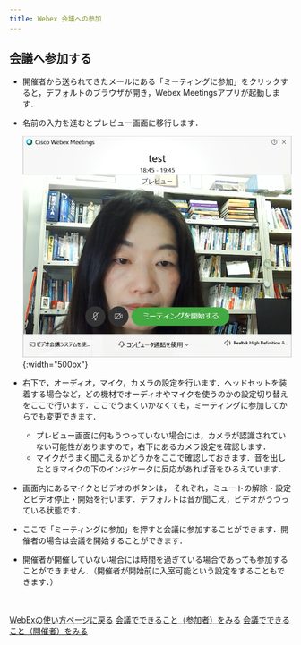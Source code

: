 ```yaml
---
title: Webex 会議への参加
---
```


## 会議へ参加する
* 開催者から送られてきたメールにある「ミーティングに参加」をクリックすると，デフォルトのブラウザが開き，Webex Meetingsアプリが起動します．
* 名前の入力を進むとプレビュー画面に移行します．

	 ![プレビュー画面](img/webex_meeting_preview.png){:width="500px"}

* 右下で，オーディオ，マイク，カメラの設定を行います．ヘッドセットを装着する場合など，どの機材でオーディオやマイクを使うのかの設定切り替えをここで行います．ここでうまくいかなくても，ミーティングに参加してからでも変更できます．
	 * プレビュー画面に何もうつっていない場合には，カメラが認識されていない可能性がありますので，右下にあるカメラ設定を確認します．
	 * マイクがうまく聞こえるかどうかをここで確認しておきます．音を出したときマイクの下のインジケータに反応があれば音をひろえています．
* 画面内にあるマイクとビデオのボタンは， それぞれ，ミュートの解除・設定とビデオ停止・開始を行います．デフォルトは音が聞こえ，ビデオがうつっている状態です．
* ここで「ミーティングに参加」を押すと会議に参加することができます．開催者の場合は会議を開始することができます．
* 開催者が開催していない場合には時間を過ぎている場合であっても参加することができません．（開催者が開始前に入室可能という設定をすることもできます．）

<br>
<br>
<a href="index" target="_blank">WebExの使い方ページに戻る</a>
<a href="meeting_participant" target="_blank">会議でできること（参加者）をみる</a>
<a href="meeting_owner" target="_blank">会議でできること（開催者）をみる</a>
